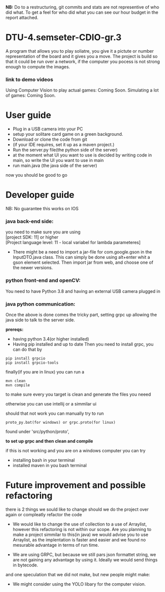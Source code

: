 **NB:** Do to a restructuring, git commits and stats are not representive of who did what. To get a feel for who did what you can see our hour budget in the report attached.

# DTU-4.semseter-CDIO-gr.3
A program that allows you to play soliatre, you give it a pictute or number representation of the board and it gives you a move. 
The project is build so that it could be run over a network, if the computer you pocess is not strong enough to compute the images.

### link to demo videos 
Using Computer Vision to play actual games: Coming Soon.
Simulating a lot of games: Coming Soon.

# User guide 
- Plug in a USB camera into your PC
- setup your solitare card game on a green background.
- Download or clone the code from git
- (if your IDE requires, set it up as a maven project.)
- Run the server.py file(the python side of the server)
- at the moment what UI you want to use is decided by writing code in main,
so write the UI you want to use in main
- run main.java (the java side of the server)

now you should be good to go

# Developer guide
NB: No guarantee this works on IOS

### java back-end side:
you need to make sure you are using       
[project SDK: 11] or higher     
[Project language level: 11 - local variabel for lambda parameteres]

- There might be a need to import a jar-file for com.google.gson in the InputDTO.java class.
This can simply be done using alt+enter whit a gson element selected.
Then import jar from web, and choose one of the newer versions.

### python front-end and openCV:
You need to have Python 3.8
and having an external USB camera plugged in
### java python communication:
Once the above is done comes the tricky part, setting grpc up allowing the java side to talk to the server side.

**prereqs:**
- having python 3.4(or higher installed)
- Having pip installed and up to date
Then you need to install grpc, you can do that by
```
pip install grpcio
pip install grpcio-tools
```
finally(if you are in linux) you can run a
```
mvn clean
mvn compile
```
to make sure every you target is clean and generate the files you neeed 

otherwise you can use intellij or a simmilar ui

should that not work you can manually try to run
```
proto_py.bat(for windows) or grpc.proto(for linux)
```
found under 'src/python/proto',

**to set up grpc and then clean and compile**

if this is not working and you are on a windows computer you can try
- installing bash in your terminal
- installed maven in you bash terminal

# Future improvement and possible refactoring
there is 2 things we sould like to change should we do the project over again or compleatly refactor the code
- We would like to change the use of collection to a use of Arraylist, however this refactoring is not within our scope.
Are you planning to make a project simmilar to this(in java) we would advise you to use Arraylist, as the implentation is faster and easier and we found no mesurable advantage in terms of run time. 

- We are using GRPC, but because we still pars json formattet string, we are not gaining any advantage by using it. Ideally we would send things in bytecode.

and one speculation that we did not make, but new people might make:
- We might consider using the YOLO libary for the computer vision.
